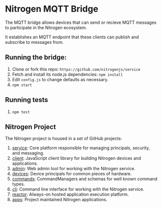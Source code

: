 # Nitrogen MQTT Bridge

The MQTT bridge allows devices that can send or recieve MQTT messages to participate in the Nitrogen ecosystem.

It establishes an MQTT endpoint that these clients can publish and subscribe to messages from.

## Running the bridge:

1. Clone or fork this repo: `https://github.com/nitrogenjs/service`
2. Fetch and install its node.js dependencies: `npm install`
3. Edit `config.js` to change defaults as necessary.
4. `npm start`

## Running tests

1. `npm test`

## Nitrogen Project

The Nitrogen project is housed in a set of GitHub projects:

1. [service](https://github.com/nitrogenjs/service): Core platform responsible for managing principals, security, and messaging.
2. [client](https://github.com/nitrogenjs/client): JavaScript client library for building Nitrogen devices and applications.
3. [admin](https://github.com/nitrogenjs/admin): Web admin tool for working with the Nitrogen service.
4. [devices](https://github.com/nitrogenjs/devices): Device principals for common pieces of hardware.
5. [commands](https://github.com/nitrogenjs/commands): CommandManagers and schemas for well known command types.
6. [cli](https://github.com/nitrogenjs/cli): Command line interface for working with the Nitrogen service.
7. [reactor](https://github.com/nitrogenjs/reactor): Always-on hosted application execution platform.
8. [apps](https://github.com/nitrogenjs/apps): Project maintained Nitrogen applications.